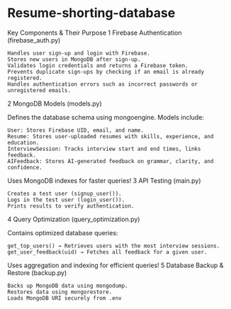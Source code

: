 # Resume-shorting-database
 Key Components & Their Purpose
1️ Firebase Authentication (firebase_auth.py)

    Handles user sign-up and login with Firebase.
    Stores new users in MongoDB after sign-up.
    Validates login credentials and returns a Firebase token.
    Prevents duplicate sign-ups by checking if an email is already registered.
    Handles authentication errors such as incorrect passwords or unregistered emails.

2️ MongoDB Models (models.py)

Defines the database schema using mongoengine. Models include:

    User: Stores Firebase UID, email, and name.
    Resume: Stores user-uploaded resumes with skills, experience, and education.
    InterviewSession: Tracks interview start and end times, links feedback.
    AIFeedback: Stores AI-generated feedback on grammar, clarity, and confidence.

 Uses MongoDB indexes for faster queries!
3️ API Testing (main.py)

    Creates a test user (signup_user()).
    Logs in the test user (login_user()).
    Prints results to verify authentication.

4️ Query Optimization (query_optimization.py)

Contains optimized database queries:

    get_top_users() → Retrieves users with the most interview sessions.
    get_user_feedback(uid) → Fetches all feedback for a given user.

 Uses aggregation and indexing for efficient queries!
5️ Database Backup & Restore (backup.py)

    Backs up MongoDB data using mongodump.
    Restores data using mongorestore.
    Loads MongoDB URI securely from .env
